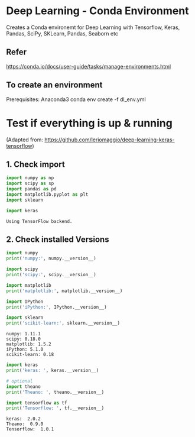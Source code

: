 # Deep Learning  - Conda Environment

Creates a Conda environemt for Deep Learning with Tensorflow, Keras, Pandas, SciPy, SKLearn, Pandas, Seaborn etc

## Refer
https://conda.io/docs/user-guide/tasks/manage-environments.html

## To create an environment
Prerequisites: Anaconda3
conda env create -f dl_env.yml

# Test if everything is up & running 

(Adapted from: https://github.com/leriomaggio/deep-learning-keras-tensorflow)

## 1. Check import


```python
import numpy as np
import scipy as sp
import pandas as pd
import matplotlib.pyplot as plt
import sklearn
```


```python
import keras
```

    Using TensorFlow backend.


## 2. Check installed Versions


```python
import numpy
print('numpy:', numpy.__version__)

import scipy
print('scipy:', scipy.__version__)

import matplotlib
print('matplotlib:', matplotlib.__version__)

import IPython
print('iPython:', IPython.__version__)

import sklearn
print('scikit-learn:', sklearn.__version__)
```

    numpy: 1.11.1
    scipy: 0.18.0
    matplotlib: 1.5.2
    iPython: 5.1.0
    scikit-learn: 0.18



```python
import keras
print('keras: ', keras.__version__)

# optional
import theano
print('Theano: ', theano.__version__)

import tensorflow as tf
print('Tensorflow: ', tf.__version__)
```

    keras:  2.0.2
    Theano:  0.9.0
    Tensorflow:  1.0.1
